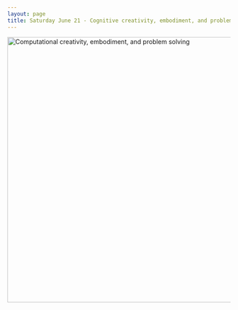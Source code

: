 ```yaml
---
layout: page
title: Saturday June 21 - Cognitive creativity, embodiment, and problem solving
---
```


<div class="text-center">
  <img src="{{ 'assets/img/problem_solving_poster.png' | relative_url }}" alt="Computational creativity, embodiment, and problem solving" width="600" />
</div>
